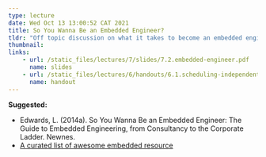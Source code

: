 ```yaml
---
type: lecture
date: Wed Oct 13 13:00:52 CAT 2021
title: So You Wanna Be an Embedded Engineer?
tldr: "Off topic discussion on what it takes to become an embedded engineer"
thumbnail: 
links: 
    - url: /static_files/lectures/7/slides/7.2.embedded-engineer.pdf
      name: slides
    - url: /static_files/lectures/6/handouts/6.1.scheduling-independent-tasks.pdf
      name: handout
---
```


**Suggested:**
- Edwards, L. (2014a). So You Wanna Be an Embedded Engineer: The Guide to Embedded Engineering, from Consultancy to the Corporate Ladder. Newnes.
- [A curated list of awesome embedded resource](https://github.com/nhivp/Awesome-Embedded)